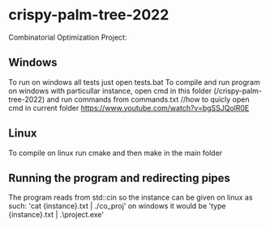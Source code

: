 # crispy-palm-tree-2022
Combinatorial Optimization Project:
## Windows
To run on windows all tests just open tests.bat
To compile and run program on windows with particullar instance, open cmd in this folder (/crispy-palm-tree-2022) and run commands from commands.txt
//how to quicly open cmd in current folder https://www.youtube.com/watch?v=bgSSJQolR0E
## Linux
To compile on linux run cmake and then make in the main folder

## Running the program and redirecting pipes
The program reads from std::cin so the instance can be given on linux as such: 'cat {instance}.txt | ./co_proj'
on windows it would be 'type {instance}.txt | .\project.exe'
